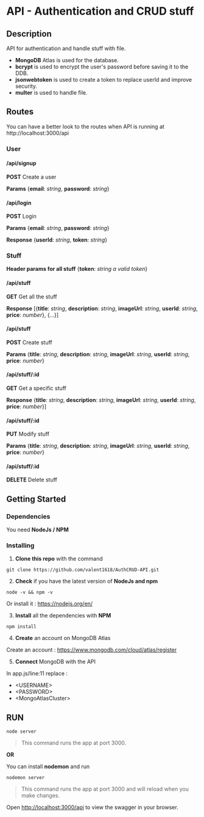 # API - Authentication and CRUD stuff

## Description

API for authentication and handle stuff with file.

- **MongoDB** Atlas is used for the database.
- **bcrypt** is used to encrypt the user's password before saving it to the DDB.
- **jsonwebtoken** is used to create a token to replace userId and improve security.
- **multer** is used to handle file.

## Routes

You can have a better look to the routes when API is running at http://localhost:3000/api

### User

#### /api/signup

**POST**
Create a user

**Params**
{**email**: _string_,
**password**: _string_}

#### /api/login

**POST**
Login

**Params**
{**email**: _string_,
**password**: _string_}

**Response**
{**userId**: _string_,
**token**: _string_}

### Stuff

**Header params for all stuff**
{**token**: _string_ _a valid token_}

#### /api/stuff

**GET**
Get all the stuff

**Response**
[{**title**: *string*,
**description**: *string*,
**imageUrl**: *string*,
**userId**: *string*,
**price**: *number*}, {...}]

#### /api/stuff

**POST**
Create stuff

**Params**
{**title**: _string_,
**description**: _string_,
**imageUrl**: _string_,
**userId**: _string_,
**price**: _number_}

#### /api/stuff/:id

**GET**
Get a specific stuff

**Response**
{**title**: _string_,
**description**: _string_,
**imageUrl**: _string_,
**userId**: _string_,
**price**: _number_}]

#### /api/stuff/:id

**PUT**
Modify stuff

**Params**
{**title**: _string_,
**description**: _string_,
**imageUrl**: _string_,
**userId**: _string_,
**price**: _number_}

#### /api/stuff/:id

**DELETE**
Delete stuff

## Getting Started

### Dependencies

You need **NodeJs / NPM**

### Installing

1. **Clone this repo** with the command

```
git clone https://github.com/valent1618/AuthCRUD-API.git
```

2. **Check** if you have the latest version of **NodeJs and npm**

```
node -v && npm -v
```

Or install it : <https://nodejs.org/en/>

3. **Install** all the dependencies with **NPM**

```
npm install
```

4. **Create** an account on MongoDB Atlas

Create an account : <https://www.mongodb.com/cloud/atlas/register>

5. **Connect** MongoDB with the API

In app.js/line:11 replace :

- \<USERNAME>
- \<PASSWORD>
- \<MongoAtlasCluster>

## RUN

```
node server
```

> This command runs the app at port 3000.

**OR**

You can install **nodemon** and run

```
nodemon server
```

> This command runs the app at port 3000 and will reload when you make changes.

Open [http://localhost:3000/api](http://localhost:3000/api) to view the swagger in your browser.
